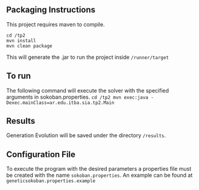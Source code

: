 ## Packaging Instructions

This project requires maven to compile.

```
cd /tp2
mvn install
mvn clean package
```

This will generate the .jar to run the project inside `/runner/target`

## To run

The following command will execute the solver with the specified arguments in sokoban.properties.
``
cd /tp2
mvn exec:java -Dexec.mainClass=ar.edu.itba.sia.tp2.Main 
``

## Results

Generation Evolution  will be saved under the directory `/results`.

## Configuration File

To execute the program with the desired parameters a properties file must be created with the name `sokoban.properties`.
An example can be found at `geneticsokoban.properties.example`


